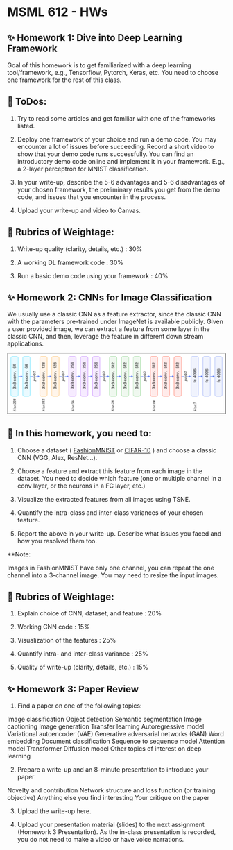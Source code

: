 # MSML 612 - HWs

## :sparkles: Homework 1: Dive into Deep Learning Framework
Goal of this homework is to get familiarized with a deep learning tool/framework, e.g., Tensorflow, Pytorch, Keras, etc. You need to choose one framework for the rest of this class.

## :scroll:  ToDos:
1. Try to read some articles and get familiar with one of the frameworks listed.

2. Deploy one framework of your choice and run a demo code. You may encounter a lot of issues before succeeding. Record a short video to show that your demo code runs successfully.
You can find an introductory demo code online and implement it in your framework. E.g., a 2-layer perceptron for MNIST classification.

4. In your write-up, describe the 5-6 advantages and 5-6 disadvantages of your chosen framework, the preliminary results you get from the demo code, and issues that you encounter in the process.

5. Upload your write-up and video to Canvas.


## :briefcase: Rubrics of Weightage:

1. Write-up quality (clarity, details, etc.) : 30%

2. A working DL framework code : 30%

3. Run a basic demo code using your framework : 40%


## :sparkles: Homework 2: CNNs for Image Classification

We usually use a classic CNN as a feature extractor, since the classic CNN with the parameters pre-trained under ImageNet is available publicly. Given a user provided image, we can extract a feature from some layer in the classic CNN, and then, leverage the feature in different down stream applications.

![A sample Framework](framework.png)

## :scroll:  In this homework, you need to:

1. Choose a dataset ( [FashionMNIST](https://www.kaggle.com/zalando-research/fashionmnist)  or [CIFAR-10](http://www.cs.toronto.edu/~kriz/cifar.html) ) and choose a classic CNN (VGG, Alex, ResNet…).

2. Choose a feature and extract this feature from each image in the dataset. You need to decide which feature (one or multiple channel in a conv layer, or the neurons in a FC layer, etc.)

3. Visualize the extracted features from all images using TSNE.

4. Quantify the intra-class and inter-class variances of your chosen feature.

5. Report the above in your write-up. Describe what issues you faced and how you resolved them too.

**Note:

Images in FashionMNIST have only one channel, you can repeat the one channel into a 3-channel image.
You may need to resize the input images.

## :briefcase: Rubrics of Weightage:

1. Explain choice of CNN, dataset, and feature : 20%

2. Working CNN code : 15%

3. Visualization of the features : 25%

4. Quantify intra- and inter-class variance : 25% 

5. Quality of write-up (clarity, details, etc.) : 15%


## :sparkles: Homework 3: Paper Review


1. Find a paper on one of the following topics:

Image classification
Object detection
Semantic segmentation
Image captioning
Image generation
Transfer learning
Autoregressive model
Variational autoencoder (VAE)
Generative adversarial networks (GAN)
Word embedding
Document classification
Sequence to sequence model
Attention model
Transformer
Diffusion model
Other topics of interest on deep learning

2. Prepare a write-up and an 8-minute presentation to introduce your paper

Novelty and contribution
Network structure and loss function (or training objective)
Anything else you find interesting
Your critique on the paper

3. Upload the write-up here.

4. Upload your presentation material (slides) to the next assignment (Homework 3 Presentation). As the in-class presentation is recorded, you do not need to make a video or have voice narrations.



